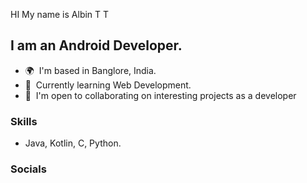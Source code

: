 HI My name is Albin T T 

I am an Android Developer.
--------------------------

*   🌍  I'm based in Banglore, India.
*   🧠  Currently learning Web Development.
*   🤝  I'm open to collaborating on interesting projects as a developer

### Skills

- Java, Kotlin, C, Python.

  
### Socials



